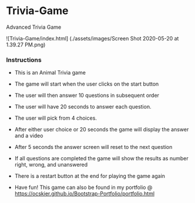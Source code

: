 # Trivia-Game
Advanced Trivia Game

![Trivia-Game/index.html] (./assets/images/Screen Shot 2020-05-20 at 1.39.27 PM.png)

### Instructions

* This is an Animal Trivia game 

* The game will start when the user clicks on the start button

* The user will then answer 10 questions in subsequent order
   
* The user will have 20 seconds to answer each question.

* The user will pick from 4 choices.

* After either user choice or 20 seconds the game will display the answer and a video 

* After 5 seconds the answer screen will reset to the next question

* If all questions are completed the game will show the results as number right, wrong, and unanswered

* There is a restart button at the end for playing the game again

* Have fun! This game can also be found in my portfolio @ https://ocskier.github.io/Bootstrap-Portfolio/portfolio.html